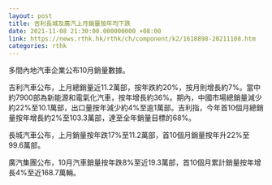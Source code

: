 ```yaml
---
layout: post
title: 吉利長城及廣汽上月銷量按年均下跌
date: 2021-11-08 21:30:00.000000000 +08:00
link: https://news.rthk.hk/rthk/ch/component/k2/1618898-20211108.htm
categories: rthk
---
```


多間內地汽車企業公布10月銷量數據。

吉利汽車公布，上月總銷量近11.2萬部，按年跌約20%，按月則增長約7%。當中約7900部為新能源和電氣化汽車，按年增長約36%。期內，中國市場總銷量減少約22%至10.1萬部，出口量按年減少約4%至逾1萬部。吉利指，今年首10個月總銷量按年增長約2%至103.3萬部，達至全年銷量目標的68%。

長城汽車公布，上月銷量按年跌17%至11.2萬部，首10個月銷量按年升22%至99.6萬部。

廣汽集團公布，10月汽車銷量按年跌8%至近19.3萬部，首10個月累計銷量按年增長4%至近168.7萬輛。
